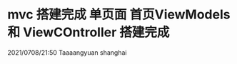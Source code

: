 mvc 搭建完成
单页面 首页ViewModels 和 ViewCOntroller 搭建完成
=================================================
2021/0708/21:50   Taaaangyuan  shanghai
